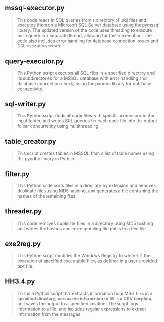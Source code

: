 ## mssql-executor.py
> This code reads in SQL queries from a directory of .sql files and executes them on a Microsoft SQL Server database using the pymssql library. The updated version of the code uses threading to execute each query in a separate thread, allowing for faster execution. The code also includes error handling for database connection issues and SQL execution errors.

## query-executor.py
> This Python script executes all SQL files in a specified directory and its subdirectories for a MSSQL database with error handling and database connection check, using the pyodbc library for database connectivity.

## sql-writer.py
> This Python script finds all code files with specific extensions in the input folder, and writes SQL queries for each code file into the output folder concurrently using multithreading.

## table_creator.py
> This script creates tables in MSSQL from a list of table names using the pyodbc library in Python.

## filter.py
> This Python code sorts files in a directory by extension and removes duplicate files using MD5 hashing, and generates a file containing the hashes of the remaining files.

## threader.py
> This code removes duplicate files in a directory using MD5 hashing and writes the hashes and corresponding file paths to a text file.

## exe2reg.py
> This Python script modifies the Windows Registry to white-list the execution of specified executable files, as defined in a user-provided text file.

## HH3.4.py
> This is a Python script that extracts information from MSG files in a specified directory, parses the information to fill in a CSV template, and saves the output to a specified location. The script logs information to a file, and includes regular expressions to extract information from the messages.




